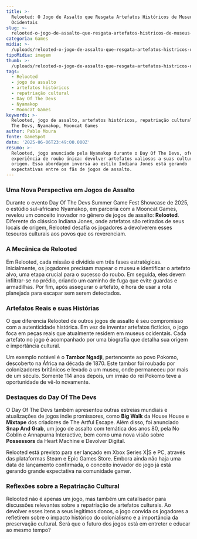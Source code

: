 ```yaml
---
title: >-
  Relooted: O Jogo de Assalto que Resgata Artefatos Históricos de Museus
  Ocidentais
slug: >-
  relooted-o-jogo-de-assalto-que-resgata-artefatos-histricos-de-museus-ocidentais
categoria: Games
midia: >-
  /uploads/relooted-o-jogo-de-assalto-que-resgata-artefatos-histricos-de-museus-ocidentais-thumb.jpg
tipoMidia: imagem
thumb: >-
  /uploads/relooted-o-jogo-de-assalto-que-resgata-artefatos-histricos-de-museus-ocidentais-thumb.jpg
tags:
  - Relooted
  - jogo de assalto
  - artefatos históricos
  - repatriação cultural
  - Day Of The Devs
  - Nyamakop
  - Mooncat Games
keywords: >-
  Relooted, jogo de assalto, artefatos históricos, repatriação cultural, Day Of
  The Devs, Nyamakop, Mooncat Games
author: Pablo Moura
fonte: GameSpot
data: '2025-06-06T23:49:00.000Z'
resumo: >-
  Relooted, jogo anunciado pela Nyamakop durante o Day Of The Devs, oferece uma
  experiência de roubo única: devolver artefatos valiosos a suas culturas de
  origem. Essa abordagem inversa ao estilo Indiana Jones está gerando
  expectativas entre os fãs de jogos de assalto.
---
```


### Uma Nova Perspectiva em Jogos de Assalto

Durante o evento Day Of The Devs Summer Game Fest Showcase de 2025, o estúdio sul-africano Nyamakop, em parceria com a Mooncat Games, revelou um conceito inovador no gênero de jogos de assalto: **Relooted**. Diferente do clássico Indiana Jones, onde artefatos são retirados de seus locais de origem, Relooted desafia os jogadores a devolverem esses tesouros culturais aos povos que os reverenciam.

### A Mecânica de Relooted

Em Relooted, cada missão é dividida em três fases estratégicas. Inicialmente, os jogadores precisam mapear o museu e identificar o artefato alvo, uma etapa crucial para o sucesso do roubo. Em seguida, eles devem infiltrar-se no prédio, criando um caminho de fuga que evite guardas e armadilhas. Por fim, após assegurar o artefato, é hora de usar a rota planejada para escapar sem serem detectados.

### Artefatos Reais e suas Histórias

O que diferencia Relooted de outros jogos de assalto é seu compromisso com a autenticidade histórica. Em vez de inventar artefatos fictícios, o jogo foca em peças reais que atualmente residem em museus ocidentais. Cada artefato no jogo é acompanhado por uma biografia que detalha sua origem e importância cultural.

Um exemplo notável é o **Tambor Ngadji**, pertencente ao povo Pokomo, descoberto na África na década de 1870. Este tambor foi roubado por colonizadores britânicos e levado a um museu, onde permaneceu por mais de um século. Somente 114 anos depois, um irmão do rei Pokomo teve a oportunidade de vê-lo novamente.

### Destaques do Day Of The Devs

O Day Of The Devs também apresentou outras estreias mundiais e atualizações de jogos indie promissores, como **Big Walk** da House House e **Mixtape** dos criadores de The Artful Escape. Além disso, foi anunciado **Snap And Grab**, um jogo de assalto com temática dos anos 80, pela No Goblin e Annapurna Interactive, bem como uma nova visão sobre **Possessors** da Heart Machine e Devolver Digital.

Relooted está previsto para ser lançado em Xbox Series X|S e PC, através das plataformas Steam e Epic Games Store. Embora ainda não haja uma data de lançamento confirmada, o conceito inovador do jogo já está gerando grande expectativa na comunidade gamer.

### Reflexões sobre a Repatriação Cultural

Relooted não é apenas um jogo, mas também um catalisador para discussões relevantes sobre a repatriação de artefatos culturais. Ao devolver esses itens a seus legítimos donos, o jogo convida os jogadores a refletirem sobre o impacto histórico do colonialismo e a importância da preservação cultural. Será que o futuro dos jogos está em entreter e educar ao mesmo tempo?


